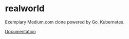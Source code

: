 # realworld
Exemplary Medium.com clone powered by Go, Kubernetes.

[Documentation](https://www.realworld.how/docs/intro)
